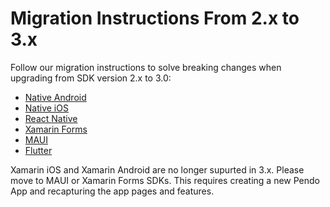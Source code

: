 # Migration Instructions From 2.x to 3.x 

Follow our migration instructions to solve breaking changes when upgrading from SDK version 2.x to 3.0:

- [Native Android](/migration-docs/android-2.x-to-3.x-migration.md)
- [Native iOS](/migration-docs/ios-2.x-to-3.x-migration.md)
- [React Native](/migration-docs/react-native-2.x-to-3.x-migration.md)
- [Xamarin Forms](/migration-docs/xamarin-forms-2.x-to-3.x-migration.md)
- [MAUI](/migration-docs/maui-2.x-to-3.x-migration.md)
- [Flutter](/migration-docs/flutter-2.x-to-3.x-migration.md)

Xamarin iOS and Xamarin Android are no longer supurted in 3.x. Please move to MAUI or Xamarin Forms SDKs. This requires creating a new Pendo App and recapturing the app pages and features.